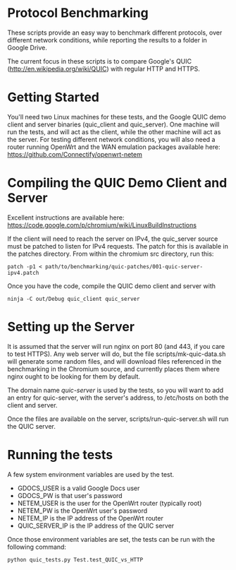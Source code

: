 Protocol Benchmarking
============

These scripts provide an easy way to benchmark different protocols, over different network conditions, while reporting the results to a folder in Google Drive.

The current focus in these scripts is to compare Google's QUIC (http://en.wikipedia.org/wiki/QUIC) with regular HTTP and HTTPS.


Getting Started
=============
You'll need two Linux machines for these tests, and the Google QUIC demo client and server binaries (quic_client and quic_server).  One machine will run the tests, and  will act as the client, while the other machine will act as the server.  For testing different network conditions, you will also need a router running OpenWrt and the WAN emulation packages available here: https://github.com/Connectify/openwrt-netem

Compiling the QUIC Demo Client and Server
=============
Excellent instructions are available here: https://code.google.com/p/chromium/wiki/LinuxBuildInstructions

If the client will need to reach the server on IPv4, the quic_server source must be patched to listen for IPv4 requests.  The patch for this is available in the patches directory.  From within the chromium src directory, run this:
```
patch -p1 < path/to/benchmarking/quic-patches/001-quic-server-ipv4.patch
```

Once you have the code, compile the QUIC demo client and server with
```
ninja -C out/Debug quic_client quic_server
```

Setting up the Server
=============
It is assumed that the server will run nginx on port 80 (and 443, if you care to test HTTPS).  Any web server will do, but the file scripts/mk-quic-data.sh will generate some random files, and will download files referenced in the benchmarking in the Chromium source, and currently places them where nginx ought to be looking for them by default.

The domain name _quic-server_ is used by the tests, so you will want to add an entry for quic-server, with the server's address, to /etc/hosts on both the client and server.

Once the files are available on the server, scripts/run-quic-server.sh will run the QUIC server.


Running the tests
==============
A few system environment variables are used by the test.

- GDOCS_USER is a valid Google Docs user
- GDOCS_PW is that user's password
- NETEM_USER is the user for the OpenWrt router (typically root)
- NETEM_PW is the OpenWrt user's password
- NETEM_IP is the IP address of the OpenWrt router
- QUIC_SERVER_IP is the IP address of the QUIC server

Once those environment variables are set, the tests can be run with the following command:
```
python quic_tests.py Test.test_QUIC_vs_HTTP
```
